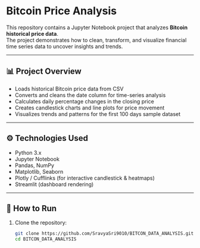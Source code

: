 # Bitcoin Price Analysis

This repository contains a Jupyter Notebook project that analyzes **Bitcoin historical price data**.  
The project demonstrates how to clean, transform, and visualize financial time series data to uncover insights and trends.

---

## 📊 Project Overview

- Loads historical Bitcoin price data from CSV  
- Converts and cleans the date column for time-series analysis  
- Calculates daily percentage changes in the closing price  
- Creates candlestick charts and line plots for price movement  
- Visualizes trends and patterns for the first 100 days sample dataset  

---

## ⚙️ Technologies Used
- Python 3.x
- Jupyter Notebook
- Pandas, NumPy
- Matplotlib, Seaborn
- Plotly / Cufflinks (for interactive candlestick & heatmaps)
- Streamlit (dashboard rendering)

---

## 🚀 How to Run

1. Clone the repository:
   ```bash
   git clone https://github.com/SravyaSri9010/BITCON_DATA_ANALYSIS.git
   cd BITCON_DATA_ANALYSIS
